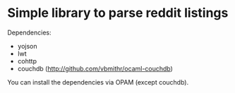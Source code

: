 # Simple library to parse reddit listings

Dependencies:

* yojson
* lwt
* cohttp
* couchdb (http://github.com/vbmithr/ocaml-couchdb)

You can install the dependencies via OPAM (except couchdb).
